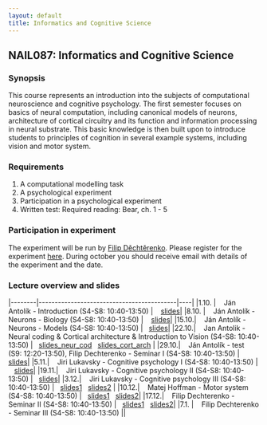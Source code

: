 ```yaml
---
layout: default
title: Informatics and Cognitive Science 
---
```

## NAIL087: Informatics and Cognitive Science

### Synopsis

This course represents an introduction into the subjects of computational neuroscience and cognitive psychology. The first semester focuses on basics of 
neural computation, including canonical models of neurons, architecture of cortical circuitry and its function and information processing
in neural substrate. This basic knowledge is then built upon to introduce students to principles of cognition in several example systems,
including vision and motor system.

### Requirements

1) A computational modelling task <br>
2) A psychological experiment <br>
3) Participation in a psychological experiment <br>
4) Written test: Required reading: Bear, ch. 1 - 5 <br>

### Participation in experiment

The experiment will be run by [Filip Děchtěrenko](http://www.ms.mff.cuni.cz/~dechf7am/). Please register for the experiment [here](https://www.experimenty-labels.cz/public/participant_create.php?s=19). 
During october you should receive email with details of the experiment and the date.

<!-- ### Asignment

Here you can download the course [assignment](/assets/data/assignment_package_contrast.zip)
-->

### Lecture overview and slides

|--------|-------------------------------------------|----|
|1.10. |  &nbsp;&nbsp; Ján Antolík - Introduction (S4-S8: 10:40-13:50) | &nbsp;&nbsp; [slides](/assets/slides/IKV1Introduction.pdf)|
|8.10. |  &nbsp;&nbsp; Ján Antolík - Neurons - Biology (S4-S8: 10:40-13:50) | &nbsp;&nbsp; [slides](/assets/slides/NeuronsBiology.zip)|
|15.10.|  &nbsp;&nbsp;  Ján Antolík - Neurons - Models (S4-S8: 10:40-13:50) |&nbsp;&nbsp; [slides](/assets/slides/neurons_models.pdf)|
|22.10.|  &nbsp;&nbsp;  Jan Antolik - Neural coding & Cortical architecture & Introduction to Vision  (S4-S8: 10:40-13:50) |&nbsp;&nbsp; [slides_neur_cod](/assets/slides/NeuralCoding.pdf) &nbsp; [slides_cort_arch](/assets/slides/CorticalArchitectures.pdf)  |
|29.10.|  &nbsp;&nbsp;  Ján Antolík - test (S9: 12:20-13:50), Filip Dechterenko - Seminar I (S4-S8: 10:40-13:50) |&nbsp;&nbsp; [slides](/assets/slides/EyeTracking.pptx)|
|5.11.|  &nbsp;&nbsp;  Jiri Lukavsky - Cognitive psychology I (S4-S8: 10:40-13:50) |&nbsp;&nbsp; [slides](/assets/slides/ikv00_history_methods.pdf )|
|19.11.|  &nbsp;&nbsp;  Jiri Lukavsky - Cognitive psychology II (S4-S8: 10:40-13:50) |&nbsp;&nbsp; [slides](/assets/slides/ikv02_perception.pdf)|
|3.12.|  &nbsp;&nbsp;  Jiri Lukavsky - Cognitive psychology III (S4-S8: 10:40-13:50) |&nbsp;&nbsp; [slides1](/assets/slides/ikv03_attention.pdf) &nbsp; [slides2](/assets/slides/ikv04_memory.pdf) | 
|10.12.|  &nbsp;&nbsp;  Matej Hoffman - Motor system (S4-S8: 10:40-13:50) |&nbsp;&nbsp; [slides1](/assets/slides/Hoffmann_InformaticsCogScience_2019_Part1_MotorSystem.pdf) &nbsp; [slides2](https://www.dropbox.com/s/0caw7owird1qaxq/Hoffmann_InformaticsCogScience_2019_Part2_HumanoidRobotics.pdf?dl=0)|
|17.12.|  &nbsp;&nbsp;  Filip Dechterenko - Seminar II (S4-S8: 10:40-13:50) |&nbsp;&nbsp; [slides1](/assets/slides/Psychophysics.pptx) &nbsp; [slides2](/assets/slides/IBO_novideos.pptx)|
|7.1.  |  &nbsp;&nbsp; Filip Dechterenko - Seminar III (S4-S8: 10:40-13:50) ||


<!--|29.10. |  &nbsp;&nbsp;  Ján Antolík - Introduction to Vision Systems (S4-S8: 10:40-13:50) |&nbsp;&nbsp; [slides](/assets/slides/VisualSystemGeneralOverview.pdf) |-->


